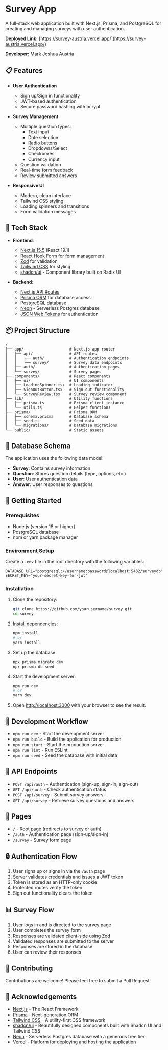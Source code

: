 # Survey App

A full-stack web application built with Next.js, Prisma, and PostgreSQL for creating and managing surveys with user authentication.

**Deployed Link:** [https://survey-austria.vercel.app/](https://survey-austria.vercel.app/)

**Developer:** Mark Joshua Austria

## 📋 Features

- **User Authentication**
  - Sign up/Sign in functionality
  - JWT-based authentication
  - Secure password hashing with bcrypt

- **Survey Management**
  - Multiple question types:
    - Text input
    - Date selection
    - Radio buttons
    - Dropdowns/Select
    - Checkboxes
    - Currency input
  - Question validation
  - Real-time form feedback
  - Review submitted answers

- **Responsive UI**
  - Modern, clean interface
  - Tailwind CSS styling
  - Loading spinners and transitions
  - Form validation messages

## 🚀 Tech Stack

- **Frontend**:
  - [Next.js 15.5](https://nextjs.org/) (React 19.1)
  - [React Hook Form](https://react-hook-form.com/) for form management
  - [Zod](https://zod.dev/) for validation
  - [Tailwind CSS](https://tailwindcss.com/) for styling
  - [shadcn/ui](https://ui.shadcn.com/) - Component library built on Radix UI

- **Backend**:
  - [Next.js API Routes](https://nextjs.org/docs/api-routes/introduction)
  - [Prisma ORM](https://www.prisma.io/) for database access
  - [PostgreSQL](https://www.postgresql.org/) database
  - [Neon](https://neon.tech/) - Serverless Postgres database
  - [JSON Web Tokens](https://jwt.io/) for authentication

## 📦 Project Structure

```
/
├── app/                    # Next.js app router
│   ├── api/                # API routes
│   │   ├── auth/           # Authentication endpoints
│   │   └── survey/         # Survey data endpoints
│   ├── auth/               # Authentication pages
│   └── survey/             # Survey pages
├── components/             # React components
│   ├── ui/                 # UI components
│   ├── LoadingSpinner.tsx  # Loading indicator
│   ├── SignOutButton.tsx   # Sign out functionality
│   └── SurveyReview.tsx    # Survey review component
├── lib/                    # Utility functions
│   ├── prisma.ts           # Prisma client instance
│   └── utils.ts            # Helper functions
├── prisma/                 # Prisma ORM
│   ├── schema.prisma       # Database schema
│   ├── seed.ts             # Seed data
│   └── migrations/         # Database migrations
└── public/                 # Static assets
```

## 💾 Database Schema

The application uses the following data model:

- **Survey**: Contains survey information
- **Question**: Stores question details (type, options, etc.)
- **User**: User authentication data
- **Answer**: User responses to questions

## 🚦 Getting Started

### Prerequisites

- Node.js (version 18 or higher)
- PostgreSQL database
- npm or yarn package manager

### Environment Setup

Create a `.env` file in the root directory with the following variables:

```env
DATABASE_URL="postgresql://username:password@localhost:5432/surveydb"
SECRET_KEY="your-secret-key-for-jwt"
```

### Installation

1. Clone the repository:

   ```bash
   git clone https://github.com/yourusername/survey.git
   cd survey
   ```

2. Install dependencies:

   ```bash
   npm install
   # or
   yarn install
   ```

3. Set up the database:

   ```bash
   npx prisma migrate dev
   npx prisma db seed
   ```

4. Start the development server:

   ```bash
   npm run dev
   # or
   yarn dev
   ```

5. Open [http://localhost:3000](http://localhost:3000) with your browser to see the result.

## 🔄 Development Workflow

- `npm run dev` - Start the development server
- `npm run build` - Build the application for production
- `npm run start` - Start the production server
- `npm run lint` - Run ESLint
- `npm run seed` - Seed the database with initial data

## 🧪 API Endpoints

- `POST /api/auth` - Authentication (sign-up, sign-in, sign-out)
- `GET /api/auth` - Check authentication status
- `POST /api/survey` - Submit survey answers
- `GET /api/survey` - Retrieve survey questions and answers

## 📱 Pages

- `/` - Root page (redirects to survey or auth)
- `/auth` - Authentication page (sign-up/sign-in)
- `/survey` - Survey form page

## 🔒 Authentication Flow

1. User signs up or signs in via the `/auth` page
2. Server validates credentials and issues a JWT token
3. Token is stored as an HTTP-only cookie
4. Protected routes verify the token
5. Sign out functionality clears the token

## 📊 Survey Flow

1. User logs in and is directed to the survey page
2. User completes the survey form
3. Responses are validated client-side using Zod
4. Validated responses are submitted to the server
5. Responses are stored in the database
6. User can review their responses

## 🤝 Contributing

Contributions are welcome! Please feel free to submit a Pull Request.

## 👏 Acknowledgements

- [Next.js](https://nextjs.org/) - The React Framework
- [Prisma](https://www.prisma.io/) - Next-generation ORM
- [Tailwind CSS](https://tailwindcss.com/) - A utility-first CSS framework
- [shadcn/ui](https://ui.shadcn.com/) - Beautifully designed components built with Shadcn UI and Tailwind CSS
- [Neon](https://neon.tech/) - Serverless Postgres database with a generous free tier
- [Vercel](https://vercel.com/) - Platform for deploying and hosting the application
